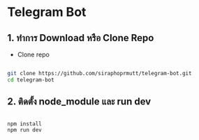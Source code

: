 # Telegram Bot

## 1. ทำการ Download หรือ Clone Repo

- Clone repo

```bash

git clone https://github.com/siraphoprmutt/telegram-bot.git
cd telegram-bot

```

## 2. ติดตั้ง node_module และ run dev

```bash

npm install
npm run dev

```

